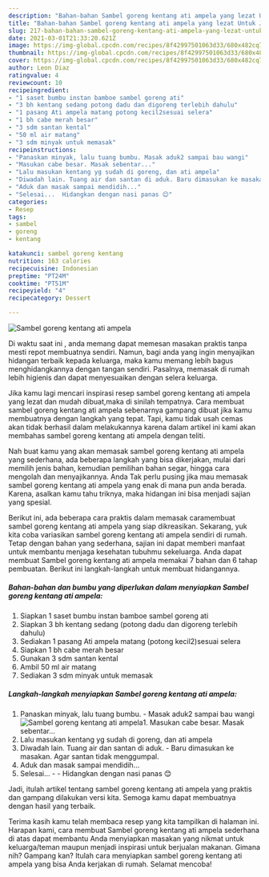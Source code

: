 ```yaml
---
description: "Bahan-bahan Sambel goreng kentang ati ampela yang lezat Untuk Jualan"
title: "Bahan-bahan Sambel goreng kentang ati ampela yang lezat Untuk Jualan"
slug: 217-bahan-bahan-sambel-goreng-kentang-ati-ampela-yang-lezat-untuk-jualan
date: 2021-03-01T21:33:20.621Z
image: https://img-global.cpcdn.com/recipes/8f42997501063d33/680x482cq70/sambel-goreng-kentang-ati-ampela-foto-resep-utama.jpg
thumbnail: https://img-global.cpcdn.com/recipes/8f42997501063d33/680x482cq70/sambel-goreng-kentang-ati-ampela-foto-resep-utama.jpg
cover: https://img-global.cpcdn.com/recipes/8f42997501063d33/680x482cq70/sambel-goreng-kentang-ati-ampela-foto-resep-utama.jpg
author: Leon Diaz
ratingvalue: 4
reviewcount: 10
recipeingredient:
- "1 saset bumbu instan bamboe sambel goreng ati"
- "3 bh kentang sedang potong dadu dan digoreng terlebih dahulu"
- "1 pasang Ati ampela matang potong kecil2sesuai selera"
- "1 bh cabe merah besar"
- "3 sdm santan kental"
- "50 ml air matang"
- "3 sdm minyak untuk memasak"
recipeinstructions:
- "Panaskan minyak, lalu tuang bumbu. Masak aduk2 sampai bau wangi"
- "Masukan cabe besar. Masak sebentar..."
- "Lalu masukan kentang yg sudah di goreng, dan ati ampela"
- "Diwadah lain. Tuang air dan santan di aduk. Baru dimasukan ke masakan. Agar santan tidak menggumpal."
- "Aduk dan masak sampai mendidih..."
- "Selesai...  Hidangkan dengan nasi panas 😊"
categories:
- Resep
tags:
- sambel
- goreng
- kentang

katakunci: sambel goreng kentang 
nutrition: 163 calories
recipecuisine: Indonesian
preptime: "PT24M"
cooktime: "PT51M"
recipeyield: "4"
recipecategory: Dessert

---
```



![Sambel goreng kentang ati ampela](https://img-global.cpcdn.com/recipes/8f42997501063d33/680x482cq70/sambel-goreng-kentang-ati-ampela-foto-resep-utama.jpg)

Di waktu  saat ini , anda memang dapat memesan masakan praktis tanpa mesti repot membuatnya sendiri. Namun, bagi anda yang ingin menyajikan hidangan terbaik kepada keluarga, maka kamu memang lebih bagus menghidangkannya dengan tangan sendiri. Pasalnya, memasak di rumah lebih higienis dan dapat menyesuaikan dengan selera keluarga.

Jika kamu lagi mencari inspirasi resep sambel goreng kentang ati ampela yang lezat dan mudah dibuat,maka di sinilah tempatnya. Cara membuat sambel goreng kentang ati ampela  sebenarnya gampang dibuat jika kamu membuatnya dengan langkah yang tepat. Tapi, kamu tidak usah cemas akan tidak berhasil dalam melakukannya 
karena dalam artikel ini kami akan membahas sambel goreng kentang ati ampela dengan teliti.  



Nah buat kamu yang akan memasak sambel goreng kentang ati ampela yang sederhana, ada beberapa langkah yang bisa dikerjakan, mulai dari memilih jenis bahan, kemudian pemilihan bahan segar, hingga cara mengolah dan menyajikannya. Anda Tak perlu pusing jika mau memasak sambel goreng kentang ati ampela yang enak di mana pun anda berada. Karena, asalkan kamu  tahu triknya, maka hidangan ini bisa menjadi sajian yang spesial.

Berikut ini, ada beberapa cara praktis  dalam memasak caramembuat sambel goreng kentang ati ampela yang siap dikreasikan. Sekarang, yuk kita coba variasikan sambel goreng kentang ati ampela sendiri di rumah. Tetap dengan bahan yang sederhana, sajian ini dapat memberi manfaat untuk membantu menjaga kesehatan tubuhmu sekeluarga. Anda dapat membuat Sambel goreng kentang ati ampela memakai 7 bahan dan 6 tahap pembuatan. Berikut ini langkah-langkah untuk membuat hidangannya.

<!--inarticleads1-->

##### Bahan-bahan dan bumbu yang diperlukan dalam menyiapkan Sambel goreng kentang ati ampela:

1. Siapkan 1 saset bumbu instan bamboe sambel goreng ati
1. Siapkan 3 bh kentang sedang (potong dadu dan digoreng terlebih dahulu)
1. Sediakan 1 pasang Ati ampela matang (potong kecil2)sesuai selera
1. Siapkan 1 bh cabe merah besar
1. Gunakan 3 sdm santan kental
1. Ambil 50 ml air matang
1. Sediakan 3 sdm minyak untuk memasak




<!--inarticleads2-->

##### Langkah-langkah menyiapkan Sambel goreng kentang ati ampela:

1. Panaskan minyak, lalu tuang bumbu. - Masak aduk2 sampai bau wangi
<img src="https://img-global.cpcdn.com/steps/0c6226c3318b3252/160x128cq70/sambel-goreng-kentang-ati-ampela-langkah-memasak-1-foto.jpg" alt="Sambel goreng kentang ati ampela">1. Masukan cabe besar. Masak sebentar...
1. Lalu masukan kentang yg sudah di goreng, dan ati ampela
1. Diwadah lain. Tuang air dan santan di aduk. - Baru dimasukan ke masakan. Agar santan tidak menggumpal.
1. Aduk dan masak sampai mendidih...
1. Selesai... -  - Hidangkan dengan nasi panas 😊




Jadi, itulah artikel tentang  sambel goreng kentang ati ampela  yang praktis dan gampang dilakukan versi kita. Semoga kamu dapat membuatnya dengan hasil yang terbaik. 

Terima kasih kamu telah membaca resep yang kita tampilkan di halaman ini. Harapan kami, cara membuat  Sambel goreng kentang ati ampela sederhana di atas dapat membantu Anda menyiapkan masakan yang nikmat untuk keluarga/teman maupun menjadi inspirasi untuk berjualan makanan. Gimana nih? Gampang kan? Itulah cara menyiapkan sambel goreng kentang ati ampela yang bisa Anda kerjakan di rumah. Selamat mencoba!

